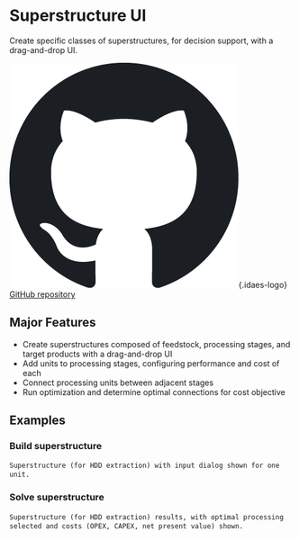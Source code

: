 # Superstructure UI

Create specific classes of superstructures, for decision support, with a drag-and-drop UI.

![GitHub logo](../_static/img/github-logo-dark.png){.idaes-logo} [GitHub repository](https://github.com/prommis/prommis-ui)

<!--
![Documentation icon](../_static/img/doc-icon.png){.idaes-logo} [Documentation](https://prommis.github.io/idaes-connectivity/)
-->

## Major Features

* Create superstructures composed of feedstock, processing stages, and target products with a drag-and-drop UI
* Add units to processing stages, configuring performance and cost of each
* Connect processing units between adjacent stages
* Run optimization and determine optimal connections for cost objective

## Examples

### Build superstructure

```{figure} ../_static/img/superstructure-1.png
Superstructure (for HDD extraction) with input dialog shown for one unit.
```

### Solve superstructure
 
```{figure} ../_static/img/superstructure-2.png
Superstructure (for HDD extraction) results, with optimal processing selected and costs (OPEX, CAPEX, net present value) shown.
```
